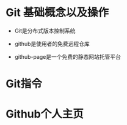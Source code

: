 #  Git 基础概念以及操作

- Git是分布式版本控制系统

- github是使用者的免费远程仓库

- github-page是一个免费的静态网站托管平台

# Git指令

# Github个人主页